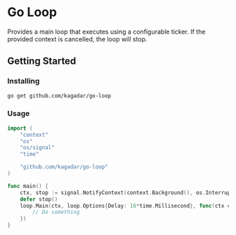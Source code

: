# Go Loop

Provides a main loop that executes using a configurable ticker.
If the provided context is cancelled, the loop will stop.

## Getting Started

### Installing

```sh
go get github.com/kagadar/go-loop
```

### Usage

```go
import (
    "context"
    "os"
    "os/signal"
    "time"

    "github.com/kagadar/go-loop"
)

func main() {
    ctx, stop := signal.NotifyContext(context.Background(), os.Interrupt)
    defer stop()
    loop.Main(ctx, loop.Options{Delay: 16*time.Millisecond}, func(ctx context.Context) {
        // Do something
    })
}
```
